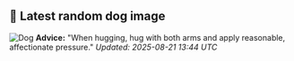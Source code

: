 ## 🐶 Latest random dog image
![Dog](https://images.dog.ceo/breeds/otterhound/n02091635_971.jpg)
**Advice:** "When hugging, hug with both arms and apply reasonable, affectionate pressure."
*Updated: 2025-08-21 13:44 UTC*
